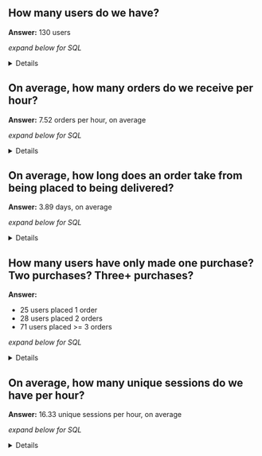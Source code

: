 ## How many users do we have?

**Answer:**  130 users 

_expand below for SQL_ 

<details>


```sql

select count(user_id) as num_users
from dev_db.dbt_katiesipos.stg_users 

```

</details>

## On average, how many orders do we receive per hour?

**Answer:**  7.52 orders per hour, on average

_expand below for SQL_ 

<details>

```sql

with hourly_orders as (
select 
    date_trunc('hour', created_at) as hour,
    count(order_id) as num_orders
from dev_db.dbt_katiesipos.stg_orders
group by 1 
)

select round(avg(num_orders),2) as avg_hourly_orders
from hourly_orders 

```

</details>

## On average, how long does an order take from being placed to being delivered?

**Answer:** 3.89 days, on average

_expand below for SQL_ 

<details>

```sql

select
    round(avg(timediff(day, created_at, delivered_at)), 2) as avg_diff_days 
from dev_db.dbt_katiesipos.stg_orders 

```

</details>

## How many users have only made one purchase? Two purchases? Three+ purchases?


**Answer:** 
- 25 users placed 1 order 
- 28 users placed 2 orders
- 71 users placed >= 3 orders 

_expand below for SQL_ 

<details>

```sql

with order_counts as (
select 
    user_id, 
    count(order_id) as num_orders
from dev_db.dbt_katiesipos.stg_orders 
group by 1
)

select  
    num_orders, 
    count(user_id) 
from order_counts group by 1 order by 1 

```

</details>

## On average, how many unique sessions do we have per hour?

**Answer:** 16.33 unique sessions per hour, on average

_expand below for SQL_ 

<details>

```sql

with hourly_sessions as (
select 
    date_trunc(hour,created_at) as event_date_hour,
    count(distinct session_id) as num_unique_sessions
from dev_db.dbt_katiesipos.stg_events
group by 1 
)

select 
    round(avg(num_unique_sessions),2) as avg_hourly_sessions 
from hourly_sessions 

```

</details>